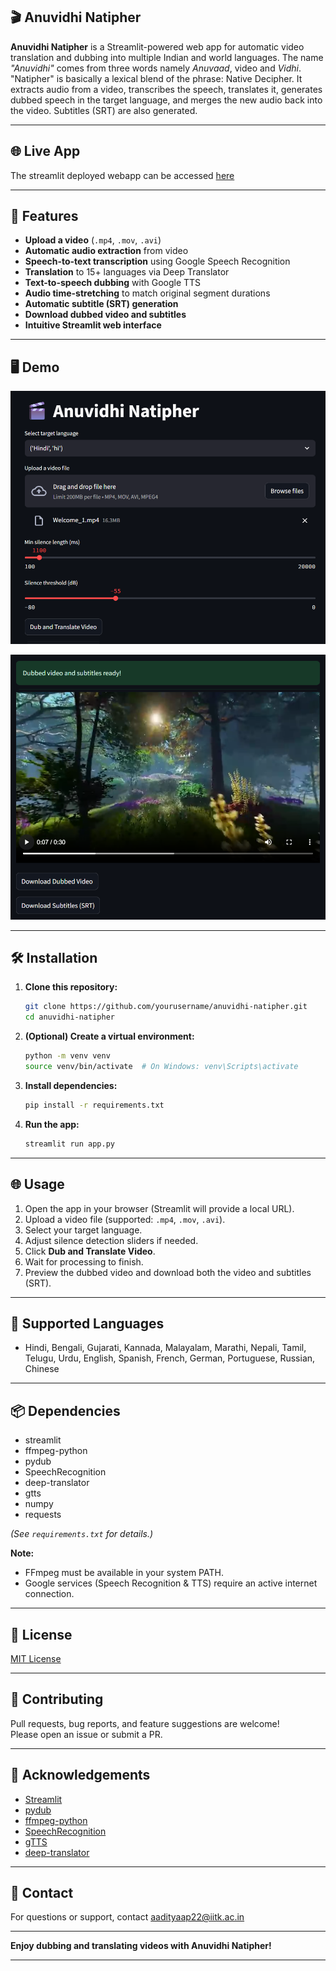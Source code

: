 
## 🎬 Anuvidhi Natipher

**Anuvidhi Natipher** is a Streamlit-powered web app for automatic video translation and dubbing into multiple Indian and world languages.
The name _"Anuvidhi"_ comes from three words namely _Anuvaad_, video and _Vidhi_. "Natipher" is basically a lexical blend of the phrase: Native Decipher.
It extracts audio from a video, transcribes the speech, translates it, generates dubbed speech in the target language, and merges the new audio back into the video. Subtitles (SRT) are also generated.

---
## 🌐 Live App
The streamlit deployed webapp can be accessed [here](https://anuvidhinatipher-cpbczhdprr2pzuglzzcmwp.streamlit.app/)

---
## 🚀 Features

- **Upload a video** (`.mp4`, `.mov`, `.avi`)
- **Automatic audio extraction** from video
- **Speech-to-text transcription** using Google Speech Recognition
- **Translation** to 15+ languages via Deep Translator
- **Text-to-speech dubbing** with Google TTS
- **Audio time-stretching** to match original segment durations
- **Automatic subtitle (SRT) generation**
- **Download dubbed video and subtitles**
- **Intuitive Streamlit web interface**

---

## 🖥️ Demo

<p align="center">
  <img src="home.png" alt="Home page screenshot" width="600"/>
</p>

<p align="center">
  <img src="results.png" alt="Results page screenshot" width="600"/>
</p>


---

## 🛠️ Installation

1. **Clone this repository:**
   ```bash
   git clone https://github.com/yourusername/anuvidhi-natipher.git
   cd anuvidhi-natipher
   ```

2. **(Optional) Create a virtual environment:**
   ```bash
   python -m venv venv
   source venv/bin/activate  # On Windows: venv\Scripts\activate
   ```

3. **Install dependencies:**
   ```bash
   pip install -r requirements.txt
   ```

4. **Run the app:**
   ```bash
   streamlit run app.py
   ```

---

## 🌐 Usage

1. Open the app in your browser (Streamlit will provide a local URL).
2. Upload a video file (supported: `.mp4`, `.mov`, `.avi`).
3. Select your target language.
4. Adjust silence detection sliders if needed.
5. Click **Dub and Translate Video**.
6. Wait for processing to finish.
7. Preview the dubbed video and download both the video and subtitles (SRT).

---

## 📝 Supported Languages

- Hindi, Bengali, Gujarati, Kannada, Malayalam, Marathi, Nepali, Tamil, Telugu, Urdu, English, Spanish, French, German, Portuguese, Russian, Chinese

---

## 📦 Dependencies

- streamlit
- ffmpeg-python
- pydub
- SpeechRecognition
- deep-translator
- gtts
- numpy
- requests

*(See `requirements.txt` for details.)*

**Note:**  
- FFmpeg must be available in your system PATH.  
- Google services (Speech Recognition & TTS) require an active internet connection.

---

## 📄 License

[MIT License](LICENSE)

---

## 🤝 Contributing

Pull requests, bug reports, and feature suggestions are welcome!  
Please open an issue or submit a PR.

---

## 🙏 Acknowledgements

- [Streamlit](https://streamlit.io/)
- [pydub](https://github.com/jiaaro/pydub)
- [ffmpeg-python](https://github.com/kkroening/ffmpeg-python)
- [SpeechRecognition](https://github.com/Uberi/speech_recognition)
- [gTTS](https://github.com/pndurette/gTTS)
- [deep-translator](https://github.com/nidhaloff/deep-translator)

---

## 📧 Contact

For questions or support, contact [aadityaap22@iitk.ac.in](mailto:aadityaap22@iitk.ac.in)

---

**Enjoy dubbing and translating videos with Anuvidhi Natipher!**

---
